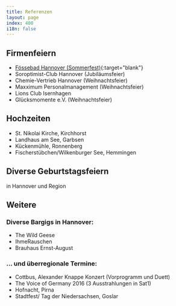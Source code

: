 ```yaml
---
title: Referenzen
layout: page
index: 400
i18n: false
---
```


Firmenfeiern
------------
* [Fössebad Hannover (Sommerfest)](http://www.haz.de/Hannover/Aus-den-Stadtteilen/Limmer/Limmer-feiert-den-ganzen-Tag){:target="blank"}
* Soroptimist-Club Hannover (Jubiläumsfeier)
* Chemie-Vertrieb Hannover (Weihnachtsfeier)
* Maxximum Personalmanagement (Weihnachtsfeier)
* Lions Club Isernhagen 
* Glücksmomente e.V. (Weihnachtsfeier)

Hochzeiten
----------
* St. Nikolai Kirche, Kirchhorst
* Landhaus am See, Garbsen
* Kückenmühle, Ronnenberg
* Fischerstübchen/Wilkenburger See, Hemmingen

Diverse Geburtstagsfeiern
-------------------------
in Hannover und Region

Weitere 
-------

### Diverse Bargigs in Hannover: 

* The Wild Geese 
* IhmeRauschen
* Brauhaus Ernst-August

### … und überregionale Termine:  
* Cottbus, Alexander Knappe Konzert (Vorprogramm und Duett)
* The Voice of Germany 2016 (3 Ausstrahlungen in Sat1)
* Hofnacht, Pirna 
* Stadtfest/ Tag der Niedersachsen, Goslar 
